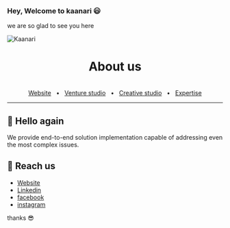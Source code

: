 ### Hey, Welcome to kaanari 😃

we are so glad to see you here

![Kaanari](https://pbs.twimg.com/profile_banners/1483003278623453185/1643124849/1500x500)

<div align="center">
  <h1>About us</h1>
  <br />
  <a href="https://kaanari.com/">Website</a>
  <span>&nbsp;&nbsp;•&nbsp;&nbsp;</span>
   <a href="https://kaanari.com/ventures/">Venture studio</a>
  <span>&nbsp;&nbsp;•&nbsp;&nbsp;</span>
   <a href="https://kaanari.com/work/">Creative studio</a>
  <span>&nbsp;&nbsp;•&nbsp;&nbsp;</span>
   <a href="https://kaanari.com/expertise/">Expertise</a>
  <br />
  <hr />
</div>

## 👋 Hello again  

We provide end-to-end solution implementation capable of addressing even the most complex issues.

## 👋 Reach us

-   [Website](https://kaanari.com/)
-   [Linkedin](https://www.linkedin.com/company/kaanari/)
-   [facebook](https://www.facebook.com/kaanarigroup)
-   [instagram](https://www.instagram.com/kaanari.group/)

thanks 😎
